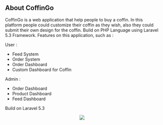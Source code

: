 ## About CoffinGo

CoffinGo is a web application that help people to buy a coffin. In this platform people could customize their coffin as they wish, also they could submit their own design for the coffin. Build on PHP Language using Laravel 5.3 Framework. Features on this application, such as :

User :
- Feed System
- Order System
- Order Dashboard
- Custom Dashboard for Coffin

Admin :
- Order Dashboard
- Product Dashboard
- Feed Dashboard

Build on Laravel 5.3
<p align="center"><img src="https://laravel.com/assets/img/components/logo-laravel.svg"></p>
